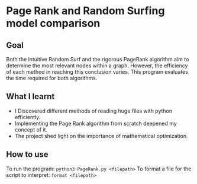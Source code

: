 # Page Rank and Random Surfing model comparison 

## Goal
Both the intuitive Random Surf and the rigorous PageRank algorithm aim to determine the most relevant nodes within a graph.
However, the efficiency of each method in reaching this conclusion varies.
This program evaluates the time required for both algorithms.

## What I learnt
- I Discovered different methods of reading huge files with python efficiently.
- Implementing the Page Rank algorithm from scratch deepened my concept of it.
- The project shed light on the importance of mathematical optimization.

## How to use
To run the program: `python3 PageRank.py <filepath>`
To format a file for the script to interpret: `format <filepath>`